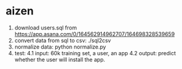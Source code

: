 # aizen
1. download users.sql from https://app.asana.com/0/164562914962707/164698328539659
2. convert data from sql to csv: ./sql2csv
3. normalize data: python normalize.py
4. test:
4.1 input: 60k training set, a user, an app
4.2 output: predict whether the user will install the app.
